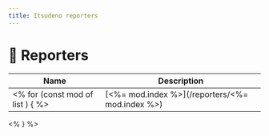 ```yaml
---
title: Itsudeno reporters
---
```


# 🥠 Reporters

| Name | Description |
| ---- | ----------- |
<% for (const mod of list ) { %>| [<%= mod.index %>](/reporters/<%= mod.index %>) | *<%= mod.about %>* |
<% } %>
